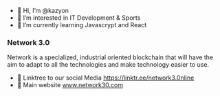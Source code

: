 - 👋 Hi, I’m @kazyon
- 👀 I’m interested in IT Development & Sports
- 🌱 I’m currently learning Javascrypt and React

### Network 3.0
Network is a specialized, industrial oriented blockchain that will have the aim to adapt to all the technologies and make technology easier to use.
- 👀 Linktree to our social Media https://linktr.ee/network3.0nline
- 👀 Main website www.network30.com


